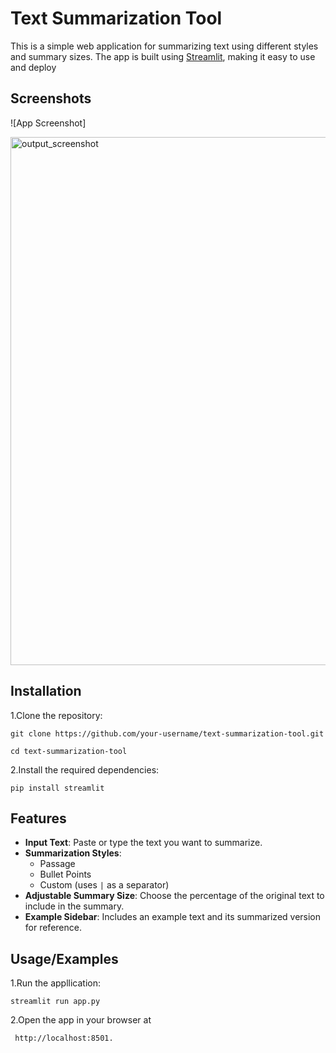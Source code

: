 
# Text Summarization Tool

This is a simple web application for summarizing text using different styles and summary sizes. The app is built using [Streamlit](https://streamlit.io/), making it easy to use and deploy

## Screenshots

![App Screenshot]

<img width="845" alt="output_screenshot" src="https://github.com/user-attachments/assets/bd23ea1a-8c9c-4a33-9338-f528e2725909" />

## Installation




   1.Clone the repository:
    
    git clone https://github.com/your-username/text-summarization-tool.git
    
    cd text-summarization-tool

2.Install the required dependencies:
 
     
    pip install streamlit 
## Features



- **Input Text**: Paste or type the text you want to summarize.
- **Summarization Styles**:
  - Passage
  - Bullet Points
  - Custom (uses `|` as a separator)
- **Adjustable Summary Size**: Choose the percentage of the original text to include in the summary.
- **Example Sidebar**: Includes an example text and its summarized version for reference.


## Usage/Examples

1.Run the appllication:


   
   
    streamlit run app.py

   
   
   
2.Open the app in your browser at 



     http://localhost:8501.


